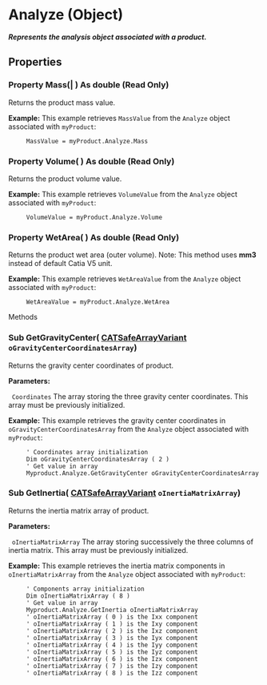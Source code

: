 # Analyze (Object)

**_Represents the analysis object associated with a product._**

## Properties

### Property **Mass**(| ) As double (Read Only)

   Returns the product mass value.

**Example:**      This example retrieves `MassValue` from
the `Analyze` object associated with `myProduct`:

```VBScript
     MassValue = myProduct.Analyze.Mass

```

### Property **Volume**( ) As double (Read Only)

   Returns the product volume value.

**Example:**      This example retrieves `VolumeValue` from
the `Analyze` object associated with `myProduct`:

```VBScript
     VolumeValue = myProduct.Analyze.Volume

```

### Property **WetArea**( ) As double (Read Only)

   Returns the product wet area (outer volume).
Note: This method uses **mm3** instead of default Catia V5 unit.

**Example:**      This example retrieves `WetAreaValue` from
the `Analyze` object associated with `myProduct`:

```VBScript
     WetAreaValue = myProduct.Analyze.WetArea

```

Methods

### Sub **GetGravityCenter**( [CATSafeArrayVariant](../System/typedef_CATSafeArrayVariant_73843.md)  `oGravityCenterCoordinatesArray`)

   Returns the gravity center coordinates of product.

**Parameters:**

` Coordinates`      The array storing the three gravity center coordinates. This array must be previously initialized.

**Example:**      This example retrieves the gravity center coordinates in `oGravityCenterCoordinatesArray` from the `Analyze` object associated with `myProduct`:

```VBScript
     ' Coordinates array initialization
     Dim oGravityCenterCoordinatesArray ( 2 )
     ' Get value in array
     Myproduct.Analyze.GetGravityCenter oGravityCenterCoordinatesArray

```

### Sub **GetInertia**( [CATSafeArrayVariant](../System/typedef_CATSafeArrayVariant_73843.md)  `oInertiaMatrixArray`)

   Returns the inertia matrix array of product.

**Parameters:**

` oInertiaMatrixArray`      The array storing successively the three columns of inertia matrix. This array must be previously initialized.

**Example:**      This example retrieves the inertia matrix components in `oInertiaMatrixArray` from the `Analyze` object associated with `myProduct`:

```VBScript
     ' Components array initialization
     Dim oInertiaMatrixArray ( 8 )
     ' Get value in array
     Myproduct.Analyze.GetInertia oInertiaMatrixArray
     ' oInertiaMatrixArray ( 0 ) is the Ixx component
     ' oInertiaMatrixArray ( 1 ) is the Ixy component
     ' oInertiaMatrixArray ( 2 ) is the Ixz component
     ' oInertiaMatrixArray ( 3 ) is the Iyx component
     ' oInertiaMatrixArray ( 4 ) is the Iyy component
     ' oInertiaMatrixArray ( 5 ) is the Iyz component
     ' oInertiaMatrixArray ( 6 ) is the Izx component
     ' oInertiaMatrixArray ( 7 ) is the Izy component
     ' oInertiaMatrixArray ( 8 ) is the Izz component

```